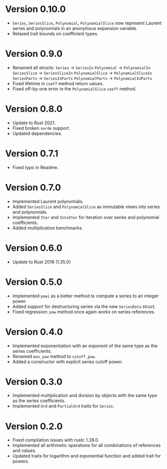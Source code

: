 # Version 0.10.0

- `Series`, `SeriesSlice`, `Polynomial`, `PolynomialSlice` now
  represent Laurent series and polynomials in an anonymous expansion
  variable.
- Relaxed trait bounds on coefficient types.

# Version 0.9.0

- Renamed all structs:
  `Series` -> `SeriesIn`
  `Polynomial` -> `PolynomialIn`
  `SeriesSlice` -> `SeriesSliceIn`
  `PolynomialSlice` -> `PolynomialSliceIn`
  `SeriesParts` -> `SeriesInParts`
  `PolynomialParts` -> `PolynomialInParts`
- Fixed lifetime in `coeff` method return values.
- Fixed off-by-one error in the `PolynomialSlice` `coeff` method.

# Version 0.8.0

- Update to Rust 2021.
- Fixed broken `serde` support.
- Updated dependencies.

# Version 0.7.1

- Fixed typo in Readme.

# Version 0.7.0

- Implemented Laurent polynomials.
- Added `SeriesSlice` and `PolynomialSlice` as immutable views into
  series and polynomials.
- Implemented `Iter` and `IntoIter` for iteration over series and
  polynomial coefficients.
- Added multiplication benchmarks.

# Version 0.6.0

- Update to Rust 2018 (1.35.0)

# Version 0.5.0

- Implemented `powi` as a better method to compute a series to an
  integer power.
- Added support for destructuring series via the new `SeriesData` struct.
- Fixed regression: `pow` method once again works on series references.

# Version 0.4.0

- Implemented exponentiation with an exponent of the same type as the
  series coefficients.
- Renamed `max_pow` method to `cutoff_pow`.
- Added a constructor with explicit series cutoff power.

# Version 0.3.0

- Implemented multiplication and division by objects with the same type
  as the series coefficients.
- Implemented `Ord` and `PartialOrd` traits for `Series`.

# Version 0.2.0

- Fixed compilation issues with rustc 1.28.0.
- Implemented all arithmetic operations for all combinations of
  references and values.
- Updated traits for logarithm and exponential function and added trait
  for powers.
